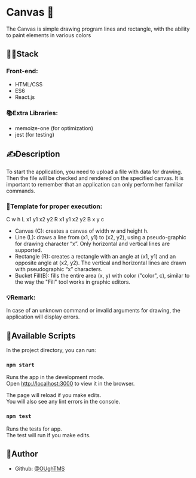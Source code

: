 # Canvas 🎨

The Canvas is simple drawing program lines and rectangle, with the ability to paint elements in various colors

## 👨‍💻Stack

### Front-end:

- HTML/CSS
- ES6
- React.js

### 📚Extra Libraries:

- memoize-one (for optimization)
- jest (for testing)

## ✍️Description

To start the application, you need to upload a file with data for drawing. Then the file will be checked and rendered on the specified canvas. It is important to remember that an application can only perform her familiar commands. 

### 📌Template for proper execution:

C w h
L x1 y1 x2 y2
R x1 y1 x2 y2
B x y c

- Canvas (C): creates a canvas of width w and height h.
- Line (L): draws a line from (x1, y1) to (x2, y2), using a pseudo-graphic for drawing character “x”. Only horizontal and vertical lines are supported.
- Rectangle (R): creates a rectangle with an angle at (x1, y1) and an opposite angle at (x2, y2). The vertical and horizontal lines are drawn with pseudographic “x” characters.
- Bucket Fill(B): fills the entire area (x, y) with color ("color", c), similar to the way the "Fill" tool works in graphic editors.

### 💡Remark: 

In case of an unknown command or invalid arguments for drawing, the application will display errors.

## 👀Available Scripts

In the project directory, you can run:

### `npm start`

Runs the app in the development mode.<br>
Open [http://localhost:3000](http://localhost:3000) to view it in the browser.

The page will reload if you make edits.<br>
You will also see any lint errors in the console.

### `npm test`

Runs the tests for app.<br>
The test will run if you make edits.

## 🛀Author
- Github: [@OUghTMS](https://github.com/OUghTMS) 
